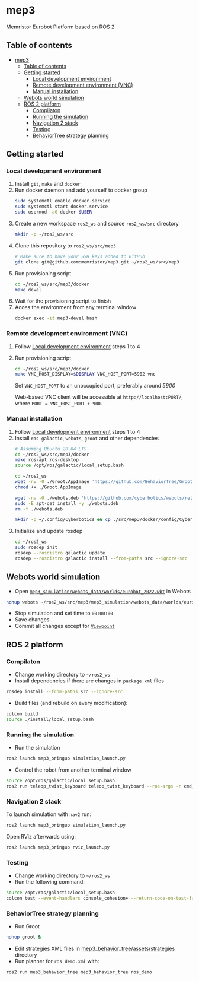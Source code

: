 # mep3
Memristor Eurobot Platform based on ROS 2

## Table of contents
- [mep3](#mep3)
  - [Table of contents](#table-of-contents)
  - [Getting started](#getting-started)
    - [Local development environment](#local-development-environment)
    - [Remote development environment (VNC)](#remote-development-environment-vnc)
    - [Manual installation](#manual-installation)
  - [Webots world simulation](#webots-world-simulation)
  - [ROS 2 platform](#ros-2-platform)
    - [Compilaton](#compilaton)
    - [Running the simulation](#running-the-simulation)
    - [Navigation 2 stack](#navigation-2-stack)
    - [Testing](#testing)
    - [BehaviorTree strategy planning](#behaviortree-strategy-planning)

## Getting started

### Local development environment

1) Install `git`, `make` and `docker`
1) Run docker daemon and add yourself to docker group
    ```sh
    sudo systemctl enable docker.service
    sudo systemctl start docker.service
    sudo usermod -aG docker $USER
    ```
1) Create a new workspace `ros2_ws` and source `ros2_ws/src` directory
    ```sh
    mkdir -p ~/ros2_ws/src
    ```
1) Clone this repository to `ros2_ws/src/mep3`
    ```sh
    # Make sure to have your SSH keys added to GitHub
    git clone git@github.com:memristor/mep3.git ~/ros2_ws/src/mep3
    ```
1) Run provisioning script 
   ```sh
   cd ~/ros2_ws/src/mep3/docker
   make devel
   ```
1) Wait for the provisioning script to finish
1) Acces the environment from any terminal window
    ```sh
    docker exec -it mep3-devel bash
    ```

### Remote development environment (VNC)

1) Follow [Local development environment](#local-development-environment) steps 1 to 4
1) Run provisioning script
    ```sh
    cd ~/ros2_ws/src/mep3/docker
    make VNC_HOST_DISPLAY=$DISPLAY VNC_HOST_PORT=5902 vnc
    ```
    Set `VNC_HOST_PORT` to an unoccupied port, preferably around *5900*

    Web-based VNC client will be accessible at `http://localhost:PORT/`, where `PORT = VNC_HOST_PORT + 900`.

### Manual installation

1) Follow [Local development environment](#local-development-environment) steps 1 to 4
1) Install `ros-galactic`, `webots`, `groot` and other dependencies
    ```sh
    # Assuming Ubuntu 20.04 LTS
    cd ~/ros2_ws/src/mep3/docker
    make ros-apt ros-desktop
    source /opt/ros/galactic/local_setup.bash
    
    cd ~/ros2_ws
    wget -nv -O ./Groot.AppImage 'https://github.com/BehaviorTree/Groot/releases/download/1.0.0/Groot-1.0.0-x86_64.AppImage'
	chmod +x ./Groot.AppImage
    
    wget -nv -O ./webots.deb 'https://github.com/cyberbotics/webots/releases/download/R2022a/webots_2022a_amd64.deb'
	sudo -E apt-get install -y ./webots.deb
	rm -f ./webots.deb

    mkdir -p ~/.config/Cyberbotics && cp ./src/mep3/docker/config/Cyberobotics/ ~/.config/Cyberbotics/Webots-R2022a.conf
    ```
1) Initialize and update rosdep
    ``` sh
    cd ~/ros2_ws
    sudo rosdep init
    rosdep --rosdistro galactic update
    rosdep --rosdistro galactic install --from-paths src --ignore-src
    ```
## Webots world simulation

- Open [`mep3_simulation/webots_data/worlds/eurobot_2022.wbt`](./mep3_simulation/webots_data/worlds/eurobot_2022.wbt) in Webots
```sh
nohup webots ~/ros2_ws/src/mep3/mep3_simulation/webots_data/worlds/eurobot_2022.wbt &
```
- Stop simulation and set time to `00:00:00`
- Save changes
- Commit all changes except for [`Viewpoint`](./mep3_simulation/webots_data/worlds/eurobot_2022.wbt#L5-L7)
## ROS 2 platform

### Compilaton

- Change working directory to `~/ros2_ws`
- Install dependencies if there are changes in `package.xml` files 
```sh
rosdep install --from-paths src --ignore-src
```
- Build files (and rebuild on every modification):
```sh
colcon build
source ./install/local_setup.bash
```

### Running the simulation
- Run the simulation
```sh
ros2 launch mep3_bringup simulation_launch.py
```
- Control the robot from another terminal window
```sh
source /opt/ros/galactic/local_setup.bash
ros2 run teleop_twist_keyboard teleop_twist_keyboard --ros-args -r cmd_vel:=big/cmd_vel
```

### Navigation 2 stack

To launch simulation with `nav2` run:
```sh
ros2 launch mep3_bringup simulation_launch.py
```

Open RViz afterwards using:
```sh
ros2 launch mep3_bringup rviz_launch.py
```

### Testing

- Change working directory to `~/ros2_ws`
- Run the following command:
```sh
source /opt/ros/galactic/local_setup.bash
colcon test --event-handlers console_cohesion+ --return-code-on-test-failure
```

### BehaviorTree strategy planning

- Run Groot
```sh
nohup groot &
```
- Edit strategies XML files in [mep3_behavior_tree/assets/strategies](./mep3_behavior_tree/assets/strategies) directory
- Run planner for `ros_demo.xml` with:
```sh
ros2 run mep3_behavior_tree mep3_behavior_tree ros_demo
```
